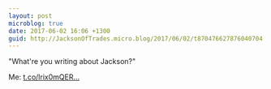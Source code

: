 ```yaml
---
layout: post
microblog: true
date: 2017-06-02 16:06 +1300
guid: http://JacksonOfTrades.micro.blog/2017/06/02/t870476627876040704.html
---
```

"What're you writing about Jackson?"

Me: [t.co/lrix0mQER...](https://t.co/lrix0mQER7)
